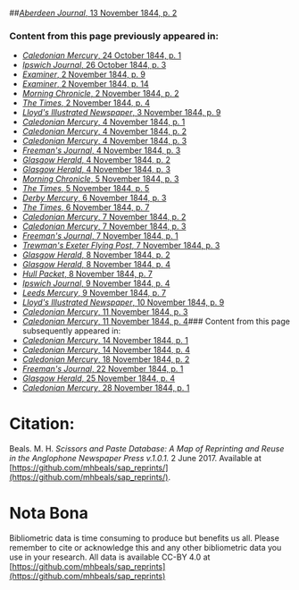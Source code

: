 ##[*Aberdeen Journal*, 13 November 1844, p. 2](https://mhbeals.github.io/sap_html/Aberdeen-Journal/Aberdeen-Journal-13-November-1844-p-2)

### Content from this page previously appeared in:
+ [*Caledonian Mercury*, 24 October 1844, p. 1](https://mhbeals.github.io/sap_html/Caledonian-Mercury/Caledonian-Mercury-24-October-1844-p-1)
+ [*Ipswich Journal*, 26 October 1844, p. 3](https://mhbeals.github.io/sap_html/Ipswich-Journal/Ipswich-Journal-26-October-1844-p-3)
+ [*Examiner*, 2 November 1844, p. 9](https://mhbeals.github.io/sap_html/Examiner/Examiner-2-November-1844-p-9)
+ [*Examiner*, 2 November 1844, p. 14](https://mhbeals.github.io/sap_html/Examiner/Examiner-2-November-1844-p-14)
+ [*Morning Chronicle*, 2 November 1844, p. 2](https://mhbeals.github.io/sap_html/Morning-Chronicle/Morning-Chronicle-2-November-1844-p-2)
+ [*The Times*, 2 November 1844, p. 4](https://mhbeals.github.io/sap_html/The-Times/The-Times-2-November-1844-p-4)
+ [*Lloyd's Illustrated Newspaper*, 3 November 1844, p. 9](https://mhbeals.github.io/sap_html/Lloyd's-Illustrated-Newspaper/Lloyd's-Illustrated-Newspaper-3-November-1844-p-9)
+ [*Caledonian Mercury*, 4 November 1844, p. 1](https://mhbeals.github.io/sap_html/Caledonian-Mercury/Caledonian-Mercury-4-November-1844-p-1)
+ [*Caledonian Mercury*, 4 November 1844, p. 2](https://mhbeals.github.io/sap_html/Caledonian-Mercury/Caledonian-Mercury-4-November-1844-p-2)
+ [*Caledonian Mercury*, 4 November 1844, p. 3](https://mhbeals.github.io/sap_html/Caledonian-Mercury/Caledonian-Mercury-4-November-1844-p-3)
+ [*Freeman's Journal*, 4 November 1844, p. 3](https://mhbeals.github.io/sap_html/Freeman's-Journal/Freeman's-Journal-4-November-1844-p-3)
+ [*Glasgow Herald*, 4 November 1844, p. 2](https://mhbeals.github.io/sap_html/Glasgow-Herald/Glasgow-Herald-4-November-1844-p-2)
+ [*Glasgow Herald*, 4 November 1844, p. 3](https://mhbeals.github.io/sap_html/Glasgow-Herald/Glasgow-Herald-4-November-1844-p-3)
+ [*Morning Chronicle*, 5 November 1844, p. 3](https://mhbeals.github.io/sap_html/Morning-Chronicle/Morning-Chronicle-5-November-1844-p-3)
+ [*The Times*, 5 November 1844, p. 5](https://mhbeals.github.io/sap_html/The-Times/The-Times-5-November-1844-p-5)
+ [*Derby Mercury*, 6 November 1844, p. 3](https://mhbeals.github.io/sap_html/Derby-Mercury/Derby-Mercury-6-November-1844-p-3)
+ [*The Times*, 6 November 1844, p. 7](https://mhbeals.github.io/sap_html/The-Times/The-Times-6-November-1844-p-7)
+ [*Caledonian Mercury*, 7 November 1844, p. 2](https://mhbeals.github.io/sap_html/Caledonian-Mercury/Caledonian-Mercury-7-November-1844-p-2)
+ [*Caledonian Mercury*, 7 November 1844, p. 3](https://mhbeals.github.io/sap_html/Caledonian-Mercury/Caledonian-Mercury-7-November-1844-p-3)
+ [*Freeman's Journal*, 7 November 1844, p. 1](https://mhbeals.github.io/sap_html/Freeman's-Journal/Freeman's-Journal-7-November-1844-p-1)
+ [*Trewman's Exeter Flying Post*, 7 November 1844, p. 3](https://mhbeals.github.io/sap_html/Trewman's-Exeter-Flying-Post/Trewman's-Exeter-Flying-Post-7-November-1844-p-3)
+ [*Glasgow Herald*, 8 November 1844, p. 2](https://mhbeals.github.io/sap_html/Glasgow-Herald/Glasgow-Herald-8-November-1844-p-2)
+ [*Glasgow Herald*, 8 November 1844, p. 4](https://mhbeals.github.io/sap_html/Glasgow-Herald/Glasgow-Herald-8-November-1844-p-4)
+ [*Hull Packet*, 8 November 1844, p. 7](https://mhbeals.github.io/sap_html/Hull-Packet/Hull-Packet-8-November-1844-p-7)
+ [*Ipswich Journal*, 9 November 1844, p. 4](https://mhbeals.github.io/sap_html/Ipswich-Journal/Ipswich-Journal-9-November-1844-p-4)
+ [*Leeds Mercury*, 9 November 1844, p. 7](https://mhbeals.github.io/sap_html/Leeds-Mercury/Leeds-Mercury-9-November-1844-p-7)
+ [*Lloyd's Illustrated Newspaper*, 10 November 1844, p. 9](https://mhbeals.github.io/sap_html/Lloyd's-Illustrated-Newspaper/Lloyd's-Illustrated-Newspaper-10-November-1844-p-9)
+ [*Caledonian Mercury*, 11 November 1844, p. 3](https://mhbeals.github.io/sap_html/Caledonian-Mercury/Caledonian-Mercury-11-November-1844-p-3)
+ [*Caledonian Mercury*, 11 November 1844, p. 4](https://mhbeals.github.io/sap_html/Caledonian-Mercury/Caledonian-Mercury-11-November-1844-p-4)### Content from this page subsequently appeared in:
+ [*Caledonian Mercury*, 14 November 1844, p. 1](https://mhbeals.github.io/sap_html/Caledonian-Mercury/Caledonian-Mercury-14-November-1844-p-1)
+ [*Caledonian Mercury*, 14 November 1844, p. 4](https://mhbeals.github.io/sap_html/Caledonian-Mercury/Caledonian-Mercury-14-November-1844-p-4)
+ [*Caledonian Mercury*, 18 November 1844, p. 2](https://mhbeals.github.io/sap_html/Caledonian-Mercury/Caledonian-Mercury-18-November-1844-p-2)
+ [*Freeman's Journal*, 22 November 1844, p. 1](https://mhbeals.github.io/sap_html/Freeman's-Journal/Freeman's-Journal-22-November-1844-p-1)
+ [*Glasgow Herald*, 25 November 1844, p. 4](https://mhbeals.github.io/sap_html/Glasgow-Herald/Glasgow-Herald-25-November-1844-p-4)
+ [*Caledonian Mercury*, 28 November 1844, p. 1](https://mhbeals.github.io/sap_html/Caledonian-Mercury/Caledonian-Mercury-28-November-1844-p-1)
                    
# Citation: 

Beals. M. H. *Scissors and Paste Database: A Map of Reprinting and Reuse in the Anglophone Newspaper Press v.1.0.1.* 2 June 2017. Available at [https://github.com/mhbeals/sap_reprints/](https://github.com/mhbeals/sap_reprints/). 
                    
# Nota Bona

Bibliometric data is time consuming to produce but benefits us all. Please remember to cite or acknowledge this and any other bibliometric data you use in your research. All data is available CC-BY 4.0 at [https://github.com/mhbeals/sap_reprints](https://github.com/mhbeals/sap_reprints)